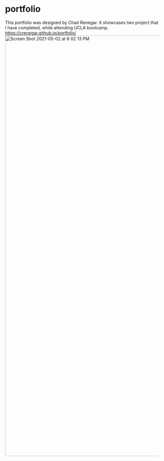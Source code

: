 # portfolio
This portfolio was designed by Chad Renegar. 
It showcases two project that I have completed, while attending UCLA bootcamp. 
https://crenegar.github.io/portfolio/
<img width="1378" alt="Screen Shot 2021-05-02 at 6 02 13 PM" src="https://user-images.githubusercontent.com/81728144/116833946-d26d5700-ab70-11eb-8e3b-3e652f0f9e2f.png">


